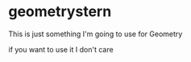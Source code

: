 # geometrystern
This is just something I'm going to use for Geometry 

if you want to use it I don't care
